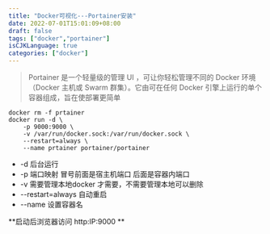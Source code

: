 ```yaml
---
title: "Docker可视化---Portainer安装"
date: 2022-07-01T15:01:09+08:00
draft: false
tags: ["docker","portainer"]
isCJKLanguage: true
categories: ["docker"]
---
```


> Portainer 是一个轻量级的管理 UI ，可让你轻松管理不同的 Docker 环境（Docker 主机或 Swarm 群集）。它由可在任何 Docker 引擎上运行的单个容器组成，旨在使部署更简单

```shell
docker rm -f prtainer
docker run -d \
	-p 9000:9000 \
	-v /var/run/docker.sock:/var/run/docker.sock \
	--restart=always \
	--name prtainer portainer/portainer
```

* -d 后台运行
* -p 端口映射 冒号前面是宿主机端口 后面是容器内端口
* -v 需要管理本地docker 才需要，不需要管理本地可以删除
* --restart=always 自动重启
* --name 设置容器名

**启动后浏览器访问 http:IP:9000 **
